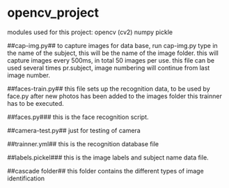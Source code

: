 # opencv_project
modules used for this project:
opencv (cv2)
numpy
pickle

##cap-img.py##
to capture images for data base, run cap-img.py
type in the name of the subject, this will be the name of the image folder.
this will capture images every 500ms, in total 50 images per use.
this file can be used several times pr.subject, image numbering will continue from last image number. 

##faces-train.py##
this file sets up the recognition data, to be used by face.py
after new photos has been added to the images folder this trainner has to be executed.


##faces.py###
this is the face recognition script.

##camera-test.py##
just for testing of camera


##trainner.yml##
this is the recognition database file

##labels.pickel###
this is the image labels and subject name data file.

##cascade folder##
this folder contains the different types of image identification